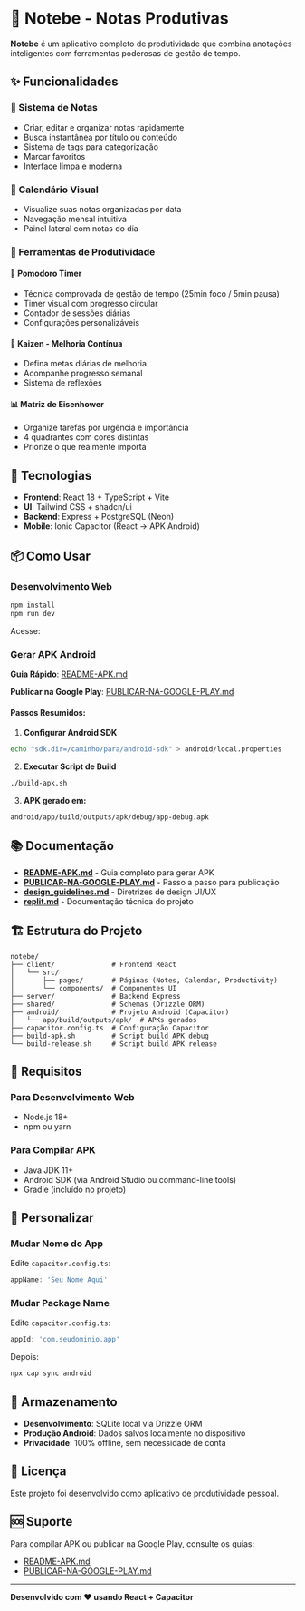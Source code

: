 # 📱 Notebe - Notas Produtivas

**Notebe** é um aplicativo completo de produtividade que combina anotações inteligentes com ferramentas poderosas de gestão de tempo.

## ✨ Funcionalidades

### 📝 Sistema de Notas
- Criar, editar e organizar notas rapidamente
- Busca instantânea por título ou conteúdo
- Sistema de tags para categorização
- Marcar favoritos
- Interface limpa e moderna

### 📅 Calendário Visual
- Visualize suas notas organizadas por data
- Navegação mensal intuitiva
- Painel lateral com notas do dia

### 🎯 Ferramentas de Produtividade

#### 🍅 Pomodoro Timer
- Técnica comprovada de gestão de tempo (25min foco / 5min pausa)
- Timer visual com progresso circular
- Contador de sessões diárias
- Configurações personalizáveis

#### 🎯 Kaizen - Melhoria Contínua
- Defina metas diárias de melhoria
- Acompanhe progresso semanal
- Sistema de reflexões

#### 📊 Matriz de Eisenhower
- Organize tarefas por urgência e importância
- 4 quadrantes com cores distintas
- Priorize o que realmente importa

## 🚀 Tecnologias

- **Frontend**: React 18 + TypeScript + Vite
- **UI**: Tailwind CSS + shadcn/ui
- **Backend**: Express + PostgreSQL (Neon)
- **Mobile**: Ionic Capacitor (React → APK Android)

## 📦 Como Usar

### Desenvolvimento Web
```bash
npm install
npm run dev
```

Acesse:

### Gerar APK Android

**Guia Rápido**: [README-APK.md](README-APK.md)

**Publicar na Google Play**: [PUBLICAR-NA-GOOGLE-PLAY.md](PUBLICAR-NA-GOOGLE-PLAY.md)

#### Passos Resumidos:

1. **Configurar Android SDK**
```bash
echo "sdk.dir=/caminho/para/android-sdk" > android/local.properties
```

2. **Executar Script de Build**
```bash
./build-apk.sh
```

3. **APK gerado em:**
```
android/app/build/outputs/apk/debug/app-debug.apk
```

## 📚 Documentação

- **[README-APK.md](README-APK.md)** - Guia completo para gerar APK
- **[PUBLICAR-NA-GOOGLE-PLAY.md](PUBLICAR-NA-GOOGLE-PLAY.md)** - Passo a passo para publicação
- **[design_guidelines.md](design_guidelines.md)** - Diretrizes de design UI/UX
- **[replit.md](replit.md)** - Documentação técnica do projeto

## 🏗️ Estrutura do Projeto

```
notebe/
├── client/              # Frontend React
│   └── src/
│       ├── pages/       # Páginas (Notes, Calendar, Productivity)
│       └── components/  # Componentes UI
├── server/              # Backend Express
├── shared/              # Schemas (Drizzle ORM)
├── android/             # Projeto Android (Capacitor)
│   └── app/build/outputs/apk/  # APKs gerados
├── capacitor.config.ts  # Configuração Capacitor
├── build-apk.sh         # Script build APK debug
└── build-release.sh     # Script build APK release
```

## 🔧 Requisitos

### Para Desenvolvimento Web
- Node.js 18+
- npm ou yarn

### Para Compilar APK
- Java JDK 11+
- Android SDK (via Android Studio ou command-line tools)
- Gradle (incluído no projeto)

## 🎨 Personalizar

### Mudar Nome do App
Edite `capacitor.config.ts`:
```typescript
appName: 'Seu Nome Aqui'
```

### Mudar Package Name
Edite `capacitor.config.ts`:
```typescript
appId: 'com.seudominio.app'
```

Depois:
```bash
npx cap sync android
```

## 💾 Armazenamento

- **Desenvolvimento**: SQLite local via Drizzle ORM
- **Produção Android**: Dados salvos localmente no dispositivo
- **Privacidade**: 100% offline, sem necessidade de conta

## 📄 Licença

Este projeto foi desenvolvido como aplicativo de produtividade pessoal.

## 🆘 Suporte

Para compilar APK ou publicar na Google Play, consulte os guias:
- [README-APK.md](README-APK.md)
- [PUBLICAR-NA-GOOGLE-PLAY.md](PUBLICAR-NA-GOOGLE-PLAY.md)

---

**Desenvolvido com ❤️ usando React + Capacitor**

